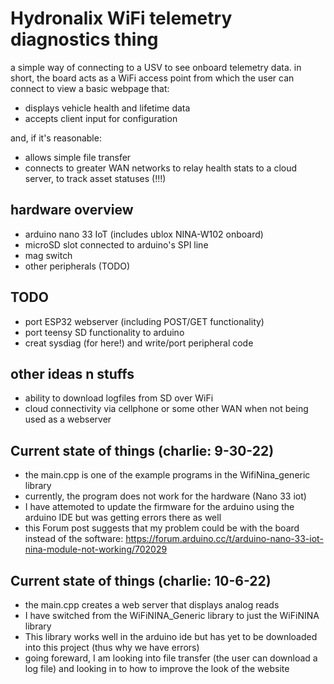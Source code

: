 # Hydronalix WiFi telemetry diagnostics thing

a simple way of connecting to a USV to see onboard telemetry data. in short, the board acts as a WiFi access point from which the user can connect to view a basic webpage that:   
* displays vehicle health and lifetime data    
* accepts client input for configuration   

and, if it's reasonable:   

* allows simple file transfer   
* connects to greater WAN networks to relay health stats to a cloud server, to track asset statuses (!!!)

## hardware overview

* arduino nano 33 IoT (includes ublox NINA-W102 onboard)  
* microSD slot connected to arduino's SPI line  
* mag switch  
* other peripherals (TODO)  

## TODO
* port ESP32 webserver (including POST/GET functionality)
* port teensy SD functionality to arduino   
* creat sysdiag (for here!) and write/port peripheral code   

## other ideas n stuffs
* ability to download logfiles from SD over WiFi  
* cloud connectivity via cellphone or some other WAN when not being used as a webserver       

## Current state of things (charlie: 9-30-22)
* the main.cpp is one of the example programs in the WifiNina_generic library 
* currently, the program does not work for the hardware (Nano 33 iot)
* I have attemoted to update the firmware for the arduino using the arduino IDE but was getting errors there as well
* this Forum post suggests that my problem could be with the board instead of the software: https://forum.arduino.cc/t/arduino-nano-33-iot-nina-module-not-working/702029

## Current state of things (charlie: 10-6-22)
* the main.cpp creates a web server that displays analog reads
* I have switched from the WiFiNINA_Generic library to just the WiFiNINA library
* This library works well in the arduino ide but has yet to be downloaded into this project (thus why we have errors)
* going foreward, I am looking into file transfer (the user can download a log file) and looking in to how to improve the look of the website
